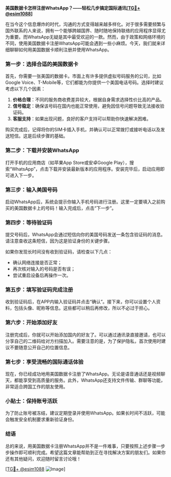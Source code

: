 **美国数据卡怎样注册WhatsApp？——轻松几步搞定国际通讯[[TG💪+ @esim1088](https://t.me/s/esim1088)]**

在当今这个信息爆炸的时代，沟通的方式变得越来越多样化。对于很多需要频繁与国外联系的人来说，拥有一个能够跨越国界、随时随地保持联络的应用程序显得尤为重要。而WhatsApp无疑是其中最受欢迎的一款。然而，由于政策和网络环境的不同，使用美国数据卡注册WhatsApp可能会遇到一些小麻烦。今天，我们就来详细聊聊如何用美国数据卡顺利注册并使用WhatsApp。

### **第一步：选择合适的美国数据卡**
首先，你需要一张美国的数据卡。市面上有许多提供虚拟号码服务的公司，比如Google Voice、T-Mobile等，它们都能为你提供一个美国电话号码。选择时建议考虑以下几个因素：

1. **价格合理**：不同的服务商收费差异较大，根据自身需求选择性价比高的产品。
2. **信号稳定**：确保该号码在国内也能正常使用，避免因信号问题导致无法接收验证码。
3. **客服支持**：如果出现问题，良好的客户支持可以帮助你快速解决困难。

购买完成后，记得将你的SIM卡插入手机，并确认可以正常拨打或接听电话以及发送短信。这是后续步骤的基础。

### **第二步：下载并安装WhatsApp**
打开手机的应用商店（如苹果App Store或安卓Google Play），搜索“WhatsApp”，点击下载并安装最新版本的应用程序。安装完毕后，启动应用即可进入下一步。

### **第三步：输入美国号码**
启动WhatsApp后，系统会提示你输入手机号码进行注册。这里一定要填入之前购买的美国数据卡上的号码！输入完成后，点击“下一步”。

### **第四步：等待验证码**
提交号码后，WhatsApp会通过短信向你的美国号码发送一条包含验证码的消息。请注意查收这条短信，因为这是验证身份的关键步骤。

如果你发现长时间没有收到验证码，请检查以下几点：
- 确认网络连接是否正常；
- 再次核对输入的号码是否有误；
- 尝试重启设备后再操作一次。

### **第五步：填写验证码完成注册**
收到验证码后，在APP内输入验证码并点击“确认”。接下来，你可以设置个人资料，包括头像、昵称等信息。这些都可以稍后再修改，所以不必过于担心。

### **第六步：开始添加好友**
注册完成后，你就可以开始添加国内的好友了。可以通过通讯录直接邀请，也可以分享自己的二维码给对方扫描加入。需要注意的是，为了保护隐私，首次使用时建议不要随意公开自己的位置信息。

### **第七步：享受流畅的国际通话体验**
现在，你已经成功地用美国数据卡注册了WhatsApp。无论是语音通话还是视频聊天，都能享受到高质量的服务。此外，WhatsApp还支持文件传输、群聊等功能，非常适合跨国工作的朋友使用。

### **小贴士：保持账号活跃**
为了防止账号被冻结，建议定期登录并使用WhatsApp。如果长时间不活跃，可能会触发安全机制要求重新验证身份。

### **结语**
总的来说，用美国数据卡注册WhatsApp并不是一件难事，只要按照上述步骤一步步操作即可顺利完成。希望这篇文章能帮助到正在寻找解决方案的朋友们。如果你还有其他疑问，欢迎随时留言讨论哦！

[[TG💪+ @esim1088](https://t.me/s/esim1088) ![Image](https://i.postimg.cc/4NQfJmqS/Snipaste-2025-05-13-00-14-12.png)]